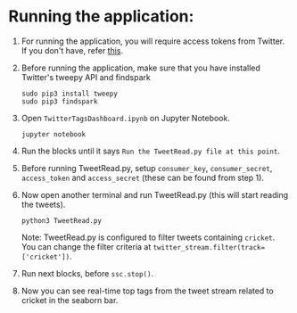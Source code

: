 # Running the application:

1. For running the application, you will require access tokens from Twitter. If you don't have, refer <a href='https://developer.twitter.com/en/docs/basics/authentication/guides/access-tokens.html'> this</a>.

2. Before running the application, make sure that you have installed Twitter's tweepy API and findspark
    ```
    sudo pip3 install tweepy
    sudo pip3 findspark
    ```

3. Open ```TwitterTagsDashboard.ipynb``` on Jupyter Notebook.
    ```
    jupyter notebook
    ```
    
4. Run the blocks until it says ```Run the TweetRead.py file at this point```.

5. Before running TweetRead.py, setup ```consumer_key```, ```consumer_secret```, ```access_token``` and ```access_secret``` (these can be found from step 1).

6. Now open another terminal and run TweetRead.py (this will start reading the tweets).
    ```
    python3 TweetRead.py
    ```
   Note: TweetRead.py is configured to filter tweets containing ```cricket```. You can change the filter criteria at ```twitter_stream.filter(track=['cricket'])```.
 
6. Run next blocks, before ```ssc.stop()```.

7. Now you can see real-time top tags from the tweet stream related to cricket in the seaborn bar.
